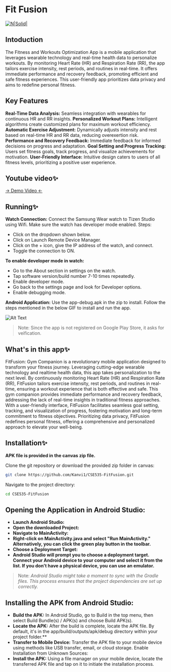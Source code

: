 # Fit Fusion


[![N|Solid|](https://i.ibb.co/ccWnRZD/banner.png) ](https://github.com/Kanvi1/CSE535-FitFusion)

## Intoduction 
The Fitness and Workouts Optimization App is a mobile application that leverages wearable
technology and real-time health data to personalize workouts. By monitoring Heart Rate
(HR) and Respiration Rate (RR), the app tailors exercise intensity, rest periods, and routines
in real-time. It offers immediate performance and recovery feedback, promoting efficient and
safe fitness experiences. This user-friendly app prioritizes data privacy and aims to redefine
personal fitness.

## Key Features 
**Real-Time Data Analysis:** Seamless integration with wearables for continuous HR and RR insights.
**Personalized Workout Plans:** Intelligent algorithms create customized plans for maximum workout efficiency.
**Automatic Exercise Adjustment:** Dynamically adjusts intensity and rest based on real-time HR and RR data, reducing overexertion risk.
**Performance and Recovery Feedback:** Immediate feedback for informed decisions on progress and adaptation.
**Goal Setting and Progress Tracking:** Users set fitness goals, track progress, and visualize achievements for motivation.
**User-Friendly Interface:** Intuitive design caters to users of all fitness levels, prioritizing a positive user experience.

## Youtube video✨
[-> Demo Video <-](https://youtu.be/luAT4uW5w5w?feature=shared)

##  Running✨

**Watch Connection:** Connect the Samsung Wear watch to Tizen Studio using Wifi. Make sure the watch has developer mode enabled. Steps:

- Click on the dropdown shown below. 
- Click on Launch Remote Device Manager.
- Click on the + icon, give the IP address of the watch, and connect.
- Toggle the connection to ON.

**To enable developer mode in watch:**
- Go to the About section in settings on the watch.
- Tap software version/build number 7-10 times repeatedly.
- Enable developer mode.
- Go back to the settings page and look for Developer options.
- Enable debugging mode.


**Android Application:** Use the app-debug.apk in the zip to install. Follow the steps mentioned in the below GIF to install and run the app. 

![Alt Text](https://im5.ezgif.com/tmp/ezgif-5-e0f712c2a8.gif)

> Note: Since the app is not registered on Google Play Store, it asks for veification.

## What's in this app✨

FitFusion: Gym Companion is a revolutionary mobile application designed to transform your fitness journey. Leveraging cutting-edge wearable technology and realtime health data, this app takes personalization to the next level. By continuously monitoring Heart Rate (HR) and Respiration Rate (RR), FitFusion tailors exercise intensity, rest periods, and routines in real-time, ensuring a workout experience that is both effective and safe. This gym companion provides immediate performance and recovery feedback, addressing the lack of real-time insights in traditional fitness approaches. With a user-friendly interface, FitFusion facilitates seamless goal setting, tracking, and visualization of progress, fostering motivation and long-term commitment to fitness objectives. Prioritizing data privacy, FitFusion redefines personal fitness, offering a comprehensive and personalized approach to elevate your well-being. 


## Installation✨

**APK file is provided in the canvas zip file.**

 Clone the git repository or download the provided zip folder in canvas:

```sh
git clone https://github.com/Kanvi1/CSE535-FitFusion.git
```
 Navigate to the project directory:
```sh
cd CSE535-FitFusion
```

## Opening the Application in Android Studio:

- **Launch Android Studio:**
- **Open the downloaded Project:**
- **Navigate to MainActivity:**
- **Right-click on MainActivity.java and select "Run MainActivity." Alternatively, you can click the green play button in the toolbar.**
- **Choose a Deployment Target:**
- **Android Studio will prompt you to choose a deployment target. Connect your Android device to your computer and select it from the list. If you don't have a physical device, you can use an emulator.**

> Note: *Android Studio might take a moment to sync with the Gradle files. This process ensures that the project dependencies are set up correctly.*

## Installing the APK from Android Studio:
- **Build the APK:** In Android Studio, go to Build in the top menu, then select Build Bundle(s) / APK(s) and choose Build APK(s).
- **Locate the APK:** After the build is complete, locate the APK file. By default, it's in the app/build/outputs/apk/debug directory within your project folder.**
- **Transfer to Mobile Device:** Transfer the APK file to your mobile device using methods like USB transfer, email, or cloud storage.
Enable Installation from Unknown Sources:
- **Install the APK:** Using a file manager on your mobile device, locate the transferred APK file and tap on it to initiate the installation process.







